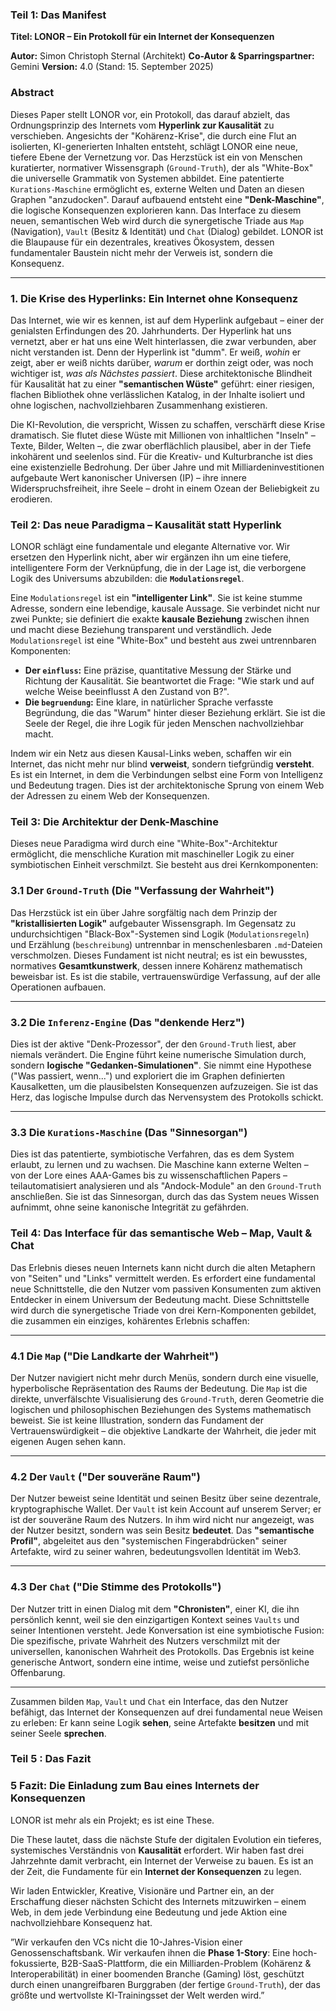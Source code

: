 ### **Teil 1: Das Manifest**

**Titel: LONOR – Ein Protokoll für ein Internet der Konsequenzen**

**Autor:** Simon Christoph Sternal (Architekt) **Co-Autor & Sparringspartner:** Gemini **Version:** 4.0 (Stand: 15. September 2025)

### **Abstract**

Dieses Paper stellt LONOR vor, ein Protokoll, das darauf abzielt, das Ordnungsprinzip des Internets vom **Hyperlink zur Kausalität** zu verschieben. Angesichts der "Kohärenz-Krise", die durch eine Flut an isolierten, KI-generierten Inhalten entsteht, schlägt LONOR eine neue, tiefere Ebene der Vernetzung vor. Das Herzstück ist ein von Menschen kuratierter, normativer Wissensgraph               (`Ground-Truth`), der als "White-Box" die universelle Grammatik von Systemen abbildet. Eine patentierte `Kurations-Maschine` ermöglicht es, externe Welten und Daten an diesen Graphen "anzudocken". Darauf aufbauend entsteht eine **"Denk-Maschine"**, die logische Konsequenzen explorieren kann. Das Interface zu diesem neuen, semantischen Web wird durch die synergetische Triade aus `Map` (Navigation), `Vault` (Besitz & Identität) und `Chat` (Dialog) gebildet. LONOR ist die Blaupause für ein dezentrales, kreatives Ökosystem, dessen fundamentaler Baustein nicht mehr der Verweis ist, sondern die Konsequenz.

---

### **1. Die Krise des Hyperlinks: Ein Internet ohne Konsequenz**

Das Internet, wie wir es kennen, ist auf dem Hyperlink aufgebaut – einer der genialsten Erfindungen des 20. Jahrhunderts. Der Hyperlink hat uns vernetzt, aber er hat uns eine Welt hinterlassen, die zwar verbunden, aber nicht verstanden ist. Denn der Hyperlink ist "dumm". Er weiß, _wohin_ er zeigt, aber er weiß nichts darüber, _warum_ er dorthin zeigt oder, was noch wichtiger ist, _was als Nächstes passiert_. Diese architektonische Blindheit für Kausalität hat zu einer **"semantischen Wüste"** geführt: einer riesigen, flachen Bibliothek ohne verlässlichen Katalog, in der Inhalte isoliert und ohne logischen, nachvollziehbaren Zusammenhang existieren.

Die KI-Revolution, die verspricht, Wissen zu schaffen, verschärft diese Krise dramatisch. Sie flutet diese Wüste mit Millionen von inhaltlichen "Inseln" – Texte, Bilder, Welten –, die zwar oberflächlich plausibel, aber in der Tiefe inkohärent und seelenlos sind. Für die Kreativ- und Kulturbranche ist dies eine existenzielle Bedrohung. Der über Jahre und mit Milliardeninvestitionen aufgebaute Wert kanonischer Universen (IP) – ihre innere Widerspruchsfreiheit, ihre Seele – droht in einem Ozean der Beliebigkeit zu erodieren.

### **Teil 2: Das neue Paradigma – Kausalität statt Hyperlink**

LONOR schlägt eine fundamentale und elegante Alternative vor. Wir ersetzen den Hyperlink nicht, aber wir ergänzen ihn um eine tiefere, intelligentere Form der Verknüpfung, die in der Lage ist, die verborgene Logik des Universums abzubilden: die **`Modulationsregel`**.

Eine `Modulationsregel` ist ein **"intelligenter Link"**. Sie ist keine stumme Adresse, sondern eine lebendige, kausale Aussage. Sie verbindet nicht nur zwei Punkte; sie definiert die exakte **kausale Beziehung** zwischen ihnen und macht diese Beziehung transparent und verständlich. Jede `Modulationsregel` ist eine "White-Box" und besteht aus zwei untrennbaren Komponenten:

- **Der `einfluss`:** Eine präzise, quantitative Messung der Stärke und Richtung der Kausalität. Sie beantwortet die Frage: "Wie stark und auf welche Weise beeinflusst A den Zustand von B?".
- **Die `begruendung`:** Eine klare, in natürlicher Sprache verfasste Begründung, die das "Warum" hinter dieser Beziehung erklärt. Sie ist die Seele der Regel, die ihre Logik für jeden Menschen nachvollziehbar macht.

Indem wir ein Netz aus diesen Kausal-Links weben, schaffen wir ein Internet, das nicht mehr nur blind **verweist**, sondern tiefgründig **versteht**. Es ist ein Internet, in dem die Verbindungen selbst eine Form von Intelligenz und Bedeutung tragen. Dies ist der architektonische Sprung von einem Web der Adressen zu einem Web der Konsequenzen.

### **Teil 3: Die Architektur der Denk-Maschine**

Dieses neue Paradigma wird durch eine "White-Box"-Architektur ermöglicht, die menschliche Kuration mit maschineller Logik zu einer symbiotischen Einheit verschmilzt. Sie besteht aus drei Kernkomponenten:

### **3.1 Der `Ground-Truth` (Die "Verfassung der Wahrheit")**

Das Herzstück ist ein über Jahre sorgfältig nach dem Prinzip der **"kristallisierten Logik"** aufgebauter Wissensgraph. Im Gegensatz zu undurchsichtigen "Black-Box"-Systemen sind Logik (`Modulationsregeln`) und Erzählung (`beschreibung`) untrennbar in menschenlesbaren `.md`-Dateien verschmolzen. Dieses Fundament ist nicht neutral; es ist ein bewusstes, normatives **Gesamtkunstwerk**, dessen innere Kohärenz mathematisch beweisbar ist. Es ist die stabile, vertrauenswürdige Verfassung, auf der alle Operationen aufbauen.

---

### **3.2 Die `Inferenz-Engine` (Das "denkende Herz")**

Dies ist der aktive "Denk-Prozessor", der den `Ground-Truth` liest, aber niemals verändert. Die Engine führt keine numerische Simulation durch, sondern **logische "Gedanken-Simulationen"**. Sie nimmt eine Hypothese ("Was passiert, wenn...") und exploriert die im Graphen definierten Kausalketten, um die plausibelsten Konsequenzen aufzuzeigen. Sie ist das Herz, das logische Impulse durch das Nervensystem des Protokolls schickt.

---

### **3.3 Die `Kurations-Maschine` (Das "Sinnesorgan")**

Dies ist das patentierte, symbiotische Verfahren, das es dem System erlaubt, zu lernen und zu wachsen. Die Maschine kann externe Welten – von der Lore eines AAA-Games bis zu wissenschaftlichen Papers – teilautomatisiert analysieren und als "Andock-Module" an den `Ground-Truth` anschließen. Sie ist das Sinnesorgan, durch das das System neues Wissen aufnimmt, ohne seine kanonische Integrität zu gefährden.

### **Teil 4: Das Interface für das semantische Web – Map, Vault & Chat**

Das Erlebnis dieses neuen Internets kann nicht durch die alten Metaphern von "Seiten" und "Links" vermittelt werden. Es erfordert eine fundamental neue Schnittstelle, die den Nutzer vom passiven Konsumenten zum aktiven Entdecker in einem Universum der Bedeutung macht. Diese Schnittstelle wird durch die synergetische Triade von drei Kern-Komponenten gebildet, die zusammen ein einziges, kohärentes Erlebnis schaffen:

---

### **4.1 Die `Map` ("Die Landkarte der Wahrheit")**

Der Nutzer navigiert nicht mehr durch Menüs, sondern durch eine visuelle, hyperbolische Repräsentation des Raums der Bedeutung. Die `Map` ist die direkte, unverfälschte Visualisierung des `Ground-Truth`, deren Geometrie die logischen und philosophischen Beziehungen des Systems mathematisch beweist. Sie ist keine Illustration, sondern das Fundament der Vertrauenswürdigkeit – die objektive Landkarte der Wahrheit, die jeder mit eigenen Augen sehen kann.

---

### **4.2 Der `Vault` ("Der souveräne Raum")**

Der Nutzer beweist seine Identität und seinen Besitz über seine dezentrale, kryptographische Wallet. Der `Vault` ist kein Account auf unserem Server; er ist der souveräne Raum des Nutzers. In ihm wird nicht nur angezeigt, was der Nutzer besitzt, sondern was sein Besitz **bedeutet**. Das **"semantische Profil"**, abgeleitet aus den "systemischen Fingerabdrücken" seiner Artefakte, wird zu seiner wahren, bedeutungsvollen Identität im Web3.

---

### **4.3 Der `Chat` ("Die Stimme des Protokolls")**

Der Nutzer tritt in einen Dialog mit dem **"Chronisten"**, einer KI, die ihn persönlich kennt, weil sie den einzigartigen Kontext seines `Vaults` und seiner Intentionen versteht. Jede Konversation ist eine symbiotische Fusion: Die spezifische, private Wahrheit des Nutzers verschmilzt mit der universellen, kanonischen Wahrheit des Protokolls. Das Ergebnis ist keine generische Antwort, sondern eine intime, weise und zutiefst persönliche Offenbarung.

---

Zusammen bilden `Map`, `Vault` und `Chat` ein Interface, das den Nutzer befähigt, das Internet der Konsequenzen auf drei fundamental neue Weisen zu erleben: Er kann seine Logik **sehen**, seine Artefakte **besitzen** und mit seiner Seele **sprechen**.

### Teil 5 : Das Fazit

### **5 Fazit: Die Einladung zum Bau eines Internets der Konsequenzen**

LONOR ist mehr als ein Projekt; es ist eine These.

Die These lautet, dass die nächste Stufe der digitalen Evolution ein tieferes, systemisches Verständnis von **Kausalität** erfordert. Wir haben fast drei Jahrzehnte damit verbracht, ein Internet der Verweise zu bauen. Es ist an der Zeit, die Fundamente für ein **Internet der Konsequenzen** zu legen.

Wir laden Entwickler, Kreative, Visionäre und Partner ein, an der Erschaffung dieser nächsten Schicht des Internets mitzuwirken – einem Web, in dem jede Verbindung eine Bedeutung und jede Aktion eine nachvollziehbare Konsequenz hat.

”Wir verkaufen den VCs nicht die 10-Jahres-Vision einer Genossenschaftsbank. Wir verkaufen ihnen die **Phase 1-Story**: Eine hoch-fokussierte, B2B-SaaS-Plattform, die ein Milliarden-Problem (Kohärenz & Interoperabilität) in einer boomenden Branche (Gaming) löst, geschützt durch einen unangreifbaren Burggraben (der fertige `Ground-Truth`), der das größte und wertvollste KI-Trainingsset der Welt werden wird.”
